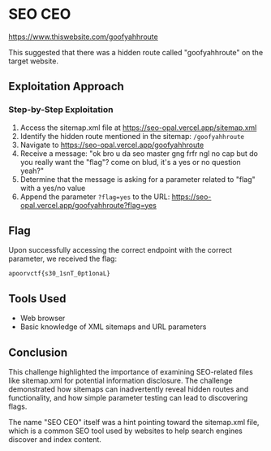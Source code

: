 # SEO CEO 

<loc>https://www.thiswebsite.com/goofyahhroute</loc>

This suggested that there was a hidden route called "goofyahhroute" on the target website.

## Exploitation Approach

### Step-by-Step Exploitation

1. Access the sitemap.xml file at https://seo-opal.vercel.app/sitemap.xml
2. Identify the hidden route mentioned in the sitemap: `/goofyahhroute`
3. Navigate to https://seo-opal.vercel.app/goofyahhroute
4. Receive a message: "ok bro u da seo master gng frfr ngl no cap but do you really want the "flag"? come on blud, it's a yes or no question yeah?"
5. Determine that the message is asking for a parameter related to "flag" with a yes/no value
6. Append the parameter `?flag=yes` to the URL: https://seo-opal.vercel.app/goofyahhroute?flag=yes

## Flag

Upon successfully accessing the correct endpoint with the correct parameter, we received the flag:
```
apoorvctf{s30_1snT_0pt1onaL}
```

## Tools Used
- Web browser
- Basic knowledge of XML sitemaps and URL parameters

## Conclusion

This challenge highlighted the importance of examining SEO-related files like sitemap.xml for potential information disclosure. The challenge demonstrated how sitemaps can inadvertently reveal hidden routes and functionality, and how simple parameter testing can lead to discovering flags.

The name "SEO CEO" itself was a hint pointing toward the sitemap.xml file, which is a common SEO tool used by websites to help search engines discover and index content.